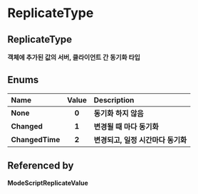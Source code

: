 # ReplicateType

## **ReplicateType**

**객체에 추가된 값의 서버, 클라이언트 간 동기화 타입**

## **Enums**

| **Name** | **Value** | **Description** |
| :--- | :---: | :--- |
| **None** | **0** | **동기화 하지 않음** |
| **Changed** | **1** | **변경될 때 마다 동기화** |
| **ChangedTime** | **2** | **변경되고, 일정 시간마다 동기화** |



## **Referenced by**

**ModeScriptReplicateValue**

